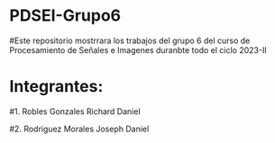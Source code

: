# PDSEI-Grupo6
#Este repositorio mostrrara los trabajos del grupo 6 del curso de Procesamiento de Señales e Imagenes duranbte todo el ciclo 2023-II
# Integrantes:
#1. Robles Gonzales Richard Daniel

#2. Rodriguez Morales Joseph Daniel
